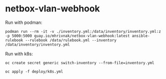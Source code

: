 # netbox-vlan-webhook

Run with podman:

```
podman run --rm -it -v ./inventory.yml:/data/inventory/inventory.yml:z -p 5000:5000 quay.io/mhrivnak/netbox-vlan-webhook:latest ansible-rulebook --rulebook /data/rulebook.yml --inventory /data/inventory/inventory.yml
```

Run with k8s:

```
oc create secret generic switch-inventory --from-file=inventory.yml

oc apply -f deploy/k8s.yml
```

